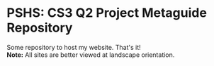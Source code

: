 # PSHS: CS3 Q2 Project Metaguide Repository
Some repository to host my website. That's it! <br>
<b>Note:</b> All sites are better viewed at landscape orientation.
